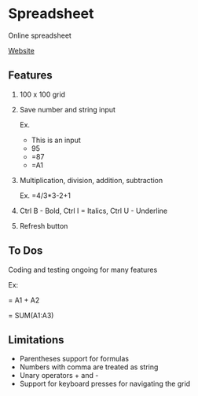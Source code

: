 # Spreadsheet

Online spreadsheet

[Website](http://spreadsheetonline.azurewebsites.net)

## Features
1. 100 x 100 grid
2. Save number and string input

    Ex. 
    - This is an input
    - 95
    - =87
    - =A1
        
3. Multiplication, division, addition, subtraction

    Ex. =4/3*3-2+1
3. Ctrl B - Bold, Ctrl I = Italics, Ctrl U - Underline
4. Refresh button

## To Dos

Coding and testing ongoing for many features

Ex:

= A1 + A2

= SUM(A1:A3)

## Limitations

- Parentheses support for formulas
- Numbers with comma are treated as string
- Unary operators + and -
- Support for keyboard presses for navigating the grid